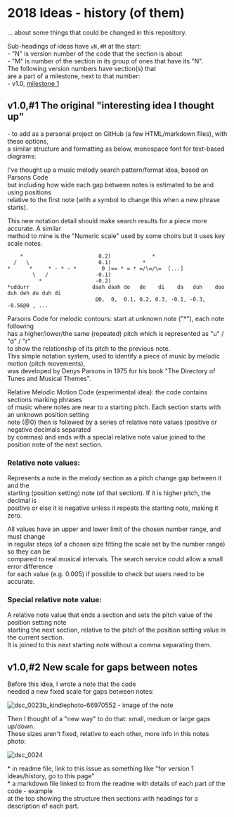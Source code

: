 # 2018 Ideas - history (of them)

... about some things that could be changed in this repository.

Sub-headings of ideas have `vN,#M` at the start:  
 \- "N" is version number of the code that the section is about  
 \- "M" is number of the section in its group of ones that have its "N".  
The following version numbers have section(s) that  
are a part of a milestone, next to that number:  
 \- v1.0, [milestone 1](https://github.com/user-e/Melody-motion-search-code/milestone/1)


## v1.0,#1 The original "interesting idea I thought up"
 \- to add as a personal project on GitHub (a few HTML/markdown files), with these options,  
a similar structure and formatting as below, monospace font for text-based diagrams:

I've thought up a music melody search pattern/format idea, based on Parsons Code  
but including how wide each gap between notes is estimated to be and using positions  
relative to the first note (with a symbol to change this when a new phrase starts).

This new notation detail should make search results for a piece more accurate. A similar  
method to mine is the "Numeric scale" used by some choirs but it uses key scale notes.
```
    *                        0.2)             *
  /   \                      0.1)          *
*      *     * - * - *        0 )== * = * =/\=/\=  [...]
        \   /               -0.1)
          *                 -0.2)
*uddurr                    daah daah do   de    di    da   duh    doo duh deh de duh di
                            @0,  0,  0.1, 0.2, 0.3, -0.1, -0.3,  -0.56@0 , ...
```
Parsons Code for melodic contours: start at unknown note ("*"), each note following  
has a higher/lower/the same (repeated) pitch which is represented as "u" / "d" / "r"  
to show the relationship of its pitch to the previous note.  
This simple notation system, used to identify a piece of music by melodic motion (pitch movements),  
was developed by Denys Parsons in 1975 for his book "The Directory of Tunes and Musical Themes".

Relative Melodic Motion Code (experimental idea): the code contains sections marking phrases  
of music where notes are near to a starting pitch. Each section starts with an unknown position setting  
note (@0) then is followed by a series of relative note values (positive or negative decimals separated  
by commas) and ends with a special relative note value joined to the position note of the next section.

### Relative note values:
Represents a note in the melody section as a pitch change gap between it and the  
starting (position setting) note (of that section). If it is higher pitch, the decimal is  
positive or else it is negative unless it repeats the starting note, making it zero.

All values have an upper and lower limit of the chosen number range, and must change  
in regular steps (of a chosen size fitting the scale set by the number range) so they can be  
compared to real musical intervals. The search service could allow a small error difference  
for each value (e.g. 0.005) if possible to check but users need to be accurate.

### Special relative note value:
A relative note value that ends a section and sets the pitch value of the position setting note  
starting the next section, relative to the pitch of the position setting value in the current section.  
It is joined to this next starting note without a comma separating them.


## v1.0,#2 New scale for gaps between notes
Before this idea, I wrote a note that the code  
needed a new fixed scale for gaps between notes:

![dsc_0023b_kindlephoto-66970552 - image of the note](https://user-images.githubusercontent.com/13541254/39725643-73f22cba-5244-11e8-9d66-773bc954dd04.jpg)  

Then I thought of a "new way" to do that: small, medium or large gaps up/down.  
These sizes aren't fixed, relative to each other, more info in this notes photo:

![dsc_0024](https://user-images.githubusercontent.com/13541254/48857274-6176c200-edb0-11e8-8e23-145a35c4e57a.JPG)

\* in readme file, link to this issue as something like "for version 1 ideas/history, go to this page"  
\* a markdown file linked to from the readme with details of each part of the code - example  
at the top showing the structure then sections with headings for a description of each part.
